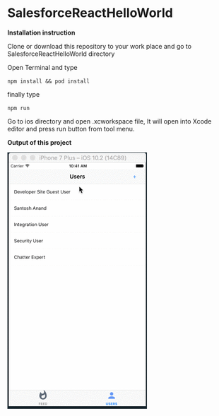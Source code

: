 # SalesforceReactHelloWorld

**Installation instruction**
  
  Clone or download this repository to your work place and 
  go to SalesforceReactHelloWorld directory

  Open Terminal and type 

  ```
  npm install && pod install
  ```

  finally type 

  ```
  npm run
  ```

  Go to ios directory and open .xcworkspace file, It will open into Xcode editor and press run button from tool menu.

**Output of this project**

![output ](./output/outputhello.gif?raw=true "") 